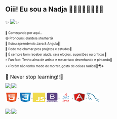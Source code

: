 ## Oiii! Eu sou a Nadja 🙋🏻👩🏻‍💻👩🏻‍🎨 
                           

<!--
**menuggets/menuggets** is a ✨ _special_ ✨ repository because its `README.md` (this file) appears on your GitHub profile
-->
<div>✨  
 <img height="118em" src="https://cdn.discordapp.com/attachments/799486544205447199/873053187970588722/Webp.net-gifmaker_5.gif"/>✨
</div>

<font size="1">🔭 Começando por aqui...</br></font>
<font size="1">😄 Pronouns: ela/dela she/her😘</br></font>
<font size="1">🌱 Estou aprendendo Java & Angula👣</br></font>
<font size="1">👯 Pode me chamar pros projetos e estudos👾</br></font>
<font size="1">🤔 É sempre bom receber ajuda, seja elogios, sugestões ou críticas🦾</br></font>
<font size="1">⚡ Fun fact: Tenho alma de artista e me arrisco desenhando e pintando🎨 </br>
<font size="1">⚡⚡Porém não tenho medo de morrer, gosto de coisas radicai🛵🪂✈</br></font>

<font size="3">🚀 Never stop learning!!🧠
</font>


 <div>
  <a href="https://github.com/menuggets">
  <img height="180em" src="https://github-readme-stats.vercel.app/api?username=menuggets&show_icons=true&theme=dracula&include_all_commits=true&count_private=true"/>
  <img height="180em" src="https://github-readme-stats.vercel.app/api/top-langs/?username=menuggets&layout=compact&langs_count=7&theme=dracula"/>
</div>
<div style="display: inline_block"><br>

  <img align="center" alt="HTML" height="30" width="40" src="https://raw.githubusercontent.com/devicons/devicon/master/icons/html5/html5-original.svg">
  <img align="center" alt="CSS" height="30" width="40" src="https://raw.githubusercontent.com/devicons/devicon/master/icons/css3/css3-original.svg">
  <img align="center" alt="Js" height="30" width="40" src="https://raw.githubusercontent.com/devicons/devicon/master/icons/javascript/javascript-plain.svg">
  <img align="center" alt="CSS" height="30" width="40" src="https://github.com/devicons/devicon/raw/master/icons/bootstrap/bootstrap-plain-wordmark.svg">
  <img align="center" alt="CSS" height="30" width="40" src="https://github.com/devicons/devicon/raw/master/icons/java/java-original-wordmark.svg">  
  <img align="center" alt="CSS" height="30" width="40" src="https://github.com/devicons/devicon/raw/master/icons/angularjs/angularjs-original.svg">
  <img align="center" alt="CSS" height="30" width="40" src="https://github.com/devicons/devicon/raw/master/icons/mysql/mysql-original.svg">

  
  
</div>
  
  ##
 
<div> 
  
  <a href = "mailto:nadjajfeitosa@gmail.com"><img src="https://img.shields.io/badge/-Gmail-%23333?style=for-the-badge&logo=gmail&logoColor=white" target="_blank"></a>
  <a href="https://www.linkedin.com/in/nadjajanainafeitosa/" target="_blank"><img src="https://img.shields.io/badge/-LinkedIn-%230077B5?style=for-the-badge&logo=linkedin&logoColor=white" target="_blank"></a> 
 
 
</div>
